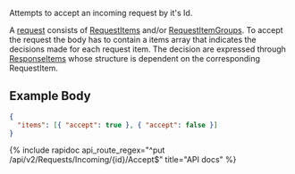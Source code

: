 Attempts to accept an incoming request by it's Id.

A [request](/integrate/data-model-overview#request) consists of [RequestItems](/integrate/data-model-overview#requestitem)
and/or [RequestItemGroups](/integrate/data-model-overview#requestitemgroup). To accept the request
the body has to contain a items array that indicates the decisions made for each request item.
The decision are expressed through [ResponseItems](/integrate/data-model-overview#responseitem) whose
structure is dependent on the corresponding RequestItem.

## Example Body

```json
{
  "items": [{ "accept": true }, { "accept": false }]
}
```

{% include rapidoc api_route_regex="^put /api/v2/Requests/Incoming/{id}/Accept$" title="API docs" %}

